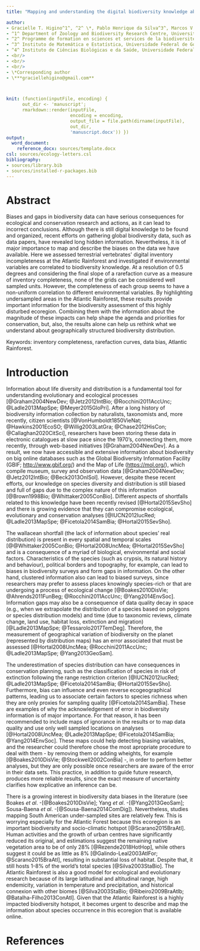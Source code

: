 ```yaml
---
title: "Mapping and understanding the digital biodiversity knowledge about vertebrates in the Atlantic Rainforest"

author:
- Gracielle T. Higino^1^, ^2^ \*, Pablo Henrique da Silva^3^, Marcos V. C. Vital^4^
- ^1^ Department of Zoology and Biodiversity Research Centre, University of British Columbia, Vancouver, BC, Canada.
- ^2^ Programme de formation en sciences et services de la biodiversité computationnelle, Canada.
- ^3^ Instituto de Matemática e Estatística, Universidade Federal de Goiás, Goiânia, Brazil.
- ^4^ Instituto de Ciências Biológicas e da Saúde, Universidade Federal de Alagoas, Maceió, AL, Brazil
- <br/>
- <br/>
- <br/>
- \*Corresponding author
- \***graciellehigino@gmail.com**



knit: (function(inputFile, encoding) {
      out_dir <- 'manuscript';
      rmarkdown::render(inputFile,
                        encoding = encoding,
                        output_file = file.path(dirname(inputFile),
                        out_dir,
                        'manuscript.docx')) })
output:
  word_document:
    reference_docx: sources/template.docx
csl: sources/ecology-letters.csl
bibliography:
- sources/library.bib
- sources/installed-r-packages.bib
---
```


# Abstract

Biases and gaps in biodiversity data can have serious consequences for ecological
and conservation research and actions, as it can lead to incorrect conclusions.
Although there is still digital knowledge to be found and organized, recent
efforts on gathering global biodiversity data, such as data papers, have
revealed long hidden information. Nevertheless, it is of major importance to map
and describe the biases on the data we have available. Here we assessed
terrestrial vertebrates' digital inventory incompleteness at the Atlantic
Rainforest and investigated if environmental variables are correlated to
biodiversity knowledge. At a resolution of 0.5 degrees and considering the final
slope of a rarefaction curve as a measure of inventory completeness, none of the
grids can be considered well sampled units. However, the completeness of each
group seems to have a non-uniform correlation to different environmental
variables. By highlighting undersampled areas in the Atlantic Rainforest, these
results provide important information for the biodiversity assessment of this
highly disturbed ecoregion. Combining them with the information about the
magnitude of these impacts can help shape the agenda and priorities for
conservation, but, also, the results alone can help us rethink what we
understand about geographically structured biodiversity distribution.

Keywords: inventory completeness, rarefaction curves, data bias, Atlantic Rainforest.

# Introduction

Information about life diversity and distribution is a fundamental tool for
understanding evolutionary and ecological processes [@Graham2004NewDev;
@Jetz2012IntBio; @Rocchini2011AccUnc; @Ladle2013MapSpe; @Meyer2015GloPri]. After
a long history of biodiversity information collection by naturalists,
taxonomists and, more recently, citizen scientists [@VonHumboldt1850VieNat;
@Hawkins2001EcoSO; @Willig2003LatGra; @Chase2012HisCon; @Callaghan2020CitSci],
researchers have been storing these data in electronic catalogues at slow pace
since the 1970’s, connecting them, more recently, through web-based initiatives
[@Graham2004NewDev]. As a result, we now have accessible and extensive
information about biodiversity on big online databases such as the Global
Biodiversity Information Facility (GBIF; http://www.gbif.org/) and the Map of
Life (https://mol.org/), which compile museum, survey and observation data
[@Graham2004NewDev; @Jetz2012IntBio; @Beck2013OnlSol]. However, despite these
recent efforts, our knowledge on species diversity and distribution is still
biased and full of gaps due to the complex nature of this information
[@Brown1998Bio; @Whittaker2005ConBio]. Different aspects of shortfalls related
to this knowledge have been recently revised [@Hortal2015SevSho] and there is
growing evidence that they can compromise ecological, evolutionary and
conservation analyses [@IUCN2012IucRed; @Ladle2013MapSpe; @Ficetola2014SamBia;
@Hortal2015SevSho].  

The wallacean shortfall (the lack of information about species’ real
distribution) is present in every spatial and temporal scales
[@@Whittaker2005ConBio; @Hortal2008UncMea; @Hortal2015SevSho] and is a
consequence of a myriad of biological, environmental and social factors.
Characteristics of the species (such as crypsis, its natural history and
behaviour), political borders and topography, for example, can lead to biases in
biodiversity surveys and form gaps in information. On the other hand, clustered
information also can lead to biased surveys, since researchers may prefer to
assess places knowingly species-rich or that are undergoing a process of
ecological change [@Boakes2010DisVie; @Ahrends2011FunBeg; @Rocchini2011AccUnc;
@Yang2014EnvSoc]. Information gaps may also be a consequence of data quality
decay in space (e.g., when we extrapolate the distribution of a species based on
polygons or species distribution models) and time (due to taxonomic reviews,
climate change, land use, habitat loss, extinction and migration)
[@Ladle2013MapSpe; @Tessarolo2017TemDeg]. Therefore, the measurement of
geographical variation of biodiversity on the planet (represented by
distribution maps) has an error associated that must be assessed
[@Hortal2008UncMea; @Rocchini2011AccUnc; @Ladle2013MapSpe; @Yang2013GeoSam].  

The underestimation of species distribution can have consequences in
conservation planning, such as the classification of species in risk of
extinction following the range restriction criterion [@IUCN2012IucRed;
@Ladle2013MapSpe; @Ficetola2014SamBia; @Hortal2015SevSho]. Furthermore, bias can
influence and even reverse ecogeographical patterns, leading us to associate
certain factors to species richness when they are only proxies for sampling
quality [@Ficetola2014SamBia]. These are examples of why the acknowledgement of
error in biodiversity information is of major importance. For that reason, it
has been recommended to include maps of ignorance in the results or to map data
quality and use only well sampled locations on analyses [@Hortal2008UncMea;
@Ladle2013MapSpe; @Ficetola2014SamBia; @Yang2014EnvSoc]. These maps could help
detecting biasing variables, and the researcher could therefore chose the most
apropriate procedure to deal with them - by removing them or adding wheights,
for example [@Boakes2010DisVie; @Stockwell2002ConBia] -, in order to perform
better analyses, but they are only possible once researchers are aware of the
error in their data sets. This practice, in addition to guide future research,
produces more reliable results, since the exact measure of uncertainty clarifies
how explicative an inference can be.  

There is a growing interest in biodiversity data biases in the literature (see
Boakes *et al*. -[@Boakes2010DisVie]; Yang *et al*. -[@Yang2013GeoSam];
Sousa-Baena *et al*. -[@Sousa-Baena2014ComDig]). Nevertheless, studies mapping
South American under-sampled sites are relatively few. This is worrying
especially for the Atlantic Forest because this ecoregion is an important
biodiversity and socio-climatic hotspot [@Scarano2015BraAtl]. Human activities
and the growth of urban centres have significantly reduced its original, and
estimations suggest the remaining native vegetation area to be of only 28%
[@Rezende2018HotHop], while others suggest it could be as little as 8%
[@Galindo-Leal2003AtlFor; @Scarano2015BraAtl], resulting in substantial loss of
habitat. Despite that, it still hosts 1-8% of the world’s total species
[@Silva2003StaBio]. The Atlantic Rainforest is also a good model for ecological
and evolutionary research because of its large latitudinal and altitudinal
range, high endemicity, variation in temperature and precipitation, and
historical connexion with other biomes [@Silva2003StaBio; @Ribeiro2009BraAtlb;
@Batalha-Filho2013ConAtl]. Given that the Atlantic Rainforest is a highly
impacted biodiversity hotspot, it becomes urgent to describe and map the
information about species occurrence in this ecoregion that is available online.


# References